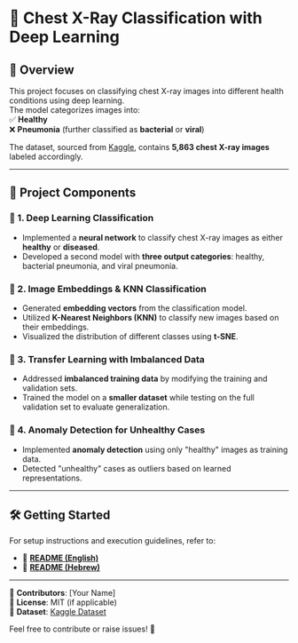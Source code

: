 # 🏥 Chest X-Ray Classification with Deep Learning  

## 📌 Overview  
This project focuses on classifying chest X-ray images into different health conditions using deep learning.  
The model categorizes images into:  
✅ **Healthy**  
❌ **Pneumonia** (further classified as **bacterial** or **viral**)  

The dataset, sourced from [Kaggle](https://www.kaggle.com/), contains **5,863 chest X-ray images** labeled accordingly.  

---

## 🚀 Project Components  

### 🔹 1. Deep Learning Classification  
- Implemented a **neural network** to classify chest X-ray images as either **healthy** or **diseased**.  
- Developed a second model with **three output categories**: healthy, bacterial pneumonia, and viral pneumonia.  

### 🔹 2. Image Embeddings & KNN Classification  
- Generated **embedding vectors** from the classification model.  
- Utilized **K-Nearest Neighbors (KNN)** to classify new images based on their embeddings.  
- Visualized the distribution of different classes using **t-SNE**.  

### 🔹 3. Transfer Learning with Imbalanced Data  
- Addressed **imbalanced training data** by modifying the training and validation sets.  
- Trained the model on a **smaller dataset** while testing on the full validation set to evaluate generalization.  

### 🔹 4. Anomaly Detection for Unhealthy Cases  
- Implemented **anomaly detection** using only "healthy" images as training data.  
- Detected "unhealthy" cases as outliers based on learned representations.  

---

## 🛠 Getting Started  
For setup instructions and execution guidelines, refer to:  
- 📄 [**README (English)**](./readme_EN.md)  
- 📄 [**README (Hebrew)**](./readme_HE.md)  

---

📌 **Contributors**: [Your Name]  
📌 **License**: MIT (if applicable)  
📌 **Dataset**: [Kaggle Dataset](https://www.kaggle.com/)  

Feel free to contribute or raise issues! 🚀  
